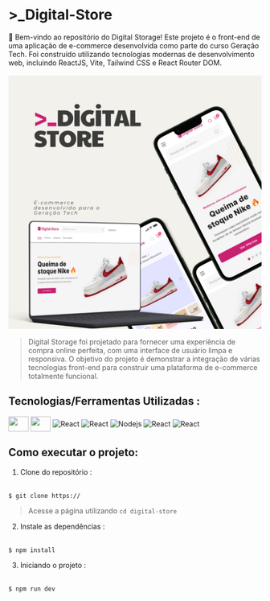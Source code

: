 # >_Digital-Store
 👋 Bem-vindo ao repositório do Digital Storage! Este projeto é o front-end de uma aplicação de e-commerce desenvolvida como parte do curso Geração Tech. Foi construído utilizando tecnologias modernas de desenvolvimento web, incluindo ReactJS, Vite, Tailwind CSS e React Router DOM.<br><br>
<img src="./src/assets/mockuo-pj.png" alt="Nodejs">

> Digital Storage foi projetado para fornecer uma experiência de compra online perfeita, com uma interface de usuário limpa e responsiva. O objetivo do projeto é demonstrar a integração de várias tecnologias front-end para construir uma plataforma de e-commerce totalmente funcional.

 ## Tecnologias/Ferramentas Utilizadas :

 <div style="display: inline_block" >
    <img align="center" alt="" height="30" width="40" src="https://cdn.jsdelivr.net/gh/devicons/devicon@latest/icons/vscode/vscode-original.svg" />
    <img align="center" alt="" height="30" width="40" src="https://cdn.jsdelivr.net/gh/devicons/devicon@latest/icons/javascript/javascript-original.svg" />
    <img  align="center" alt="React" height="30" width="40" src="https://cdn.jsdelivr.net/gh/devicons/devicon@latest/icons/react/react-original.svg" />
    <img align="center" alt="React" height="30" width="40" src="https://cdn.jsdelivr.net/gh/devicons/devicon@latest/icons/vitejs/vitejs-original.svg" />
    <img align="center" alt="Nodejs" height="30" width="40"  src="https://cdn.jsdelivr.net/gh/devicons/devicon@latest/icons/figma/figma-original.svg" />
    <img align="center" alt="React" height="30" width="40" src="https://cdn.jsdelivr.net/gh/devicons/devicon@latest/icons/git/git-original.svg" />
    <img align="center" alt="React" height="30" width="40" src="https://cdn.jsdelivr.net/gh/devicons/devicon@latest/icons/tailwindcss/tailwindcss-original.svg" />
</div>



## Como executar o projeto:

1. Clone do repositório :

```

$ git clone https://

```
> Acesse a página utilizando `cd digital-store`

2. Instale as dependências :

```

$ npm install

```


3. Iniciando o projeto :

```

$ npm run dev

```


 
